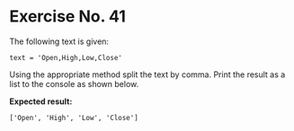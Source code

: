 # Exercise No. 41


The following text is given:


    text = 'Open,High,Low,Close'


Using the appropriate method split the text by comma. Print the result as a list to the console as shown below.


**Expected result:**


    ['Open', 'High', 'Low', 'Close']



